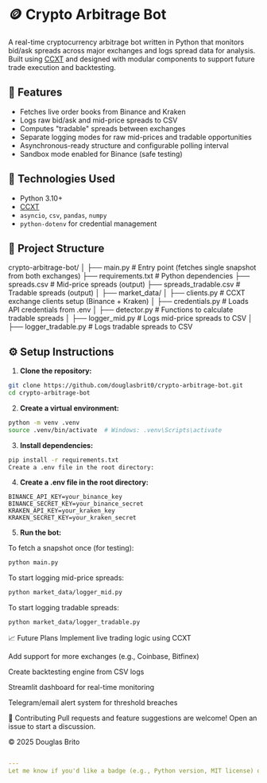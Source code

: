 # 🪙 Crypto Arbitrage Bot

A real-time cryptocurrency arbitrage bot written in Python that monitors bid/ask spreads across major exchanges and logs spread data for analysis. Built using [CCXT](https://github.com/ccxt/ccxt) and designed with modular components to support future trade execution and backtesting.

## 🚀 Features

- Fetches live order books from Binance and Kraken
- Logs raw bid/ask and mid-price spreads to CSV
- Computes "tradable" spreads between exchanges
- Separate logging modes for raw mid-prices and tradable opportunities
- Asynchronous-ready structure and configurable polling interval
- Sandbox mode enabled for Binance (safe testing)

## 🧠 Technologies Used

- Python 3.10+
- [CCXT](https://github.com/ccxt/ccxt)
- `asyncio`, `csv`, `pandas`, `numpy`
- `python-dotenv` for credential management

## 📁 Project Structure

crypto-arbitrage-bot/
│
├── main.py # Entry point (fetches single snapshot from both exchanges)
├── requirements.txt # Python dependencies
├── spreads.csv # Mid-price spreads (output)
├── spreads_tradable.csv # Tradable spreads (output)
│
├── market_data/
│ ├── clients.py # CCXT exchange clients setup (Binance + Kraken)
│ ├── credentials.py # Loads API credentials from .env
│ ├── detector.py # Functions to calculate tradable spreads
│ ├── logger_mid.py # Logs mid-price spreads to CSV
│ ├── logger_tradable.py # Logs tradable spreads to CSV

## ⚙️ Setup Instructions

1. **Clone the repository:**
```bash
git clone https://github.com/douglasbrit0/crypto-arbitrage-bot.git
cd crypto-arbitrage-bot
```

2. **Create a virtual environment:**

```bash
python -m venv .venv
source .venv/bin/activate  # Windows: .venv\Scripts\activate
```

3. **Install dependencies:**

```bash
pip install -r requirements.txt
Create a .env file in the root directory:
```

4. **Create a .env file in the root directory:**

```env
BINANCE_API_KEY=your_binance_key
BINANCE_SECRET_KEY=your_binance_secret
KRAKEN_API_KEY=your_kraken_key
KRAKEN_SECRET_KEY=your_kraken_secret
```

5. **Run the bot:**

To fetch a snapshot once (for testing):

```bash
python main.py
```

To start logging mid-price spreads:

```bash
python market_data/logger_mid.py
```

To start logging tradable spreads:

```bash
python market_data/logger_tradable.py
```

📈 Future Plans
Implement live trading logic using CCXT

Add support for more exchanges (e.g., Coinbase, Bitfinex)

Create backtesting engine from CSV logs

Streamlit dashboard for real-time monitoring

Telegram/email alert system for threshold breaches

🤝 Contributing
Pull requests and feature suggestions are welcome! Open an issue to start a discussion.

© 2025 Douglas Brito

```yaml

---
Let me know if you'd like a badge (e.g., Python version, MIT license) or a visual architecture diagram added!
```

